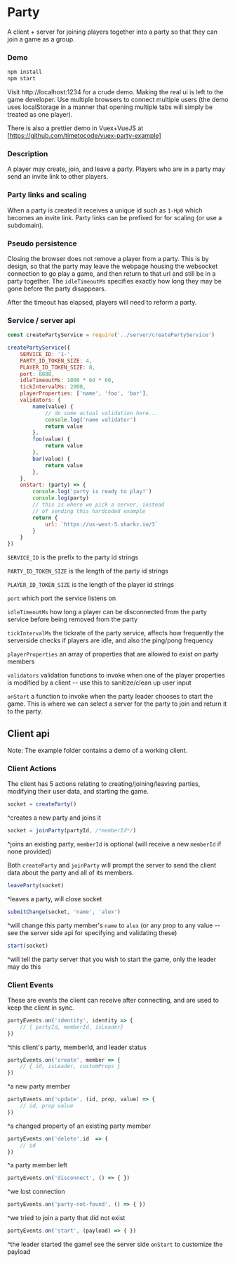 # Party
A client + server for joining players together into a party so that they can join a game as a group.

### Demo
```js
npm install
npm start
```
Visit http://localhost:1234 for a crude demo. Making the real ui is left to the game developer. Use multiple browsers to connect multiple users (the demo uses localStorage in a manner that opening multiple tabs will simply be treated as one player).


There is also a prettier demo in Vuex+VueJS at [https://github.com/timetocode/vuex-party-example]

### Description
A player may create, join, and leave a party. Players who are in a party may send an invite link to other players.

### Party links and scaling
When a party is created it receives a unique id such as `1-Hp0` which becomes an invite link. Party links can be prefixed for for scaling (or use a subdomain).

### Pseudo persistence

Closing the browser does not remove a player from a party. This is by design, so that the party may leave the webpage housing the websocket connection to go play a game, and then return to that url and still be in a party together. The `idleTimeoutMs` specifies exactly how long they may be gone before the party disappears.

After the timeout has elapsed, players will need to reform a party.


### Service / server api
```js
const createPartyService = require('../server/createPartyService')

createPartyService({
	SERVICE_ID: '1-',
	PARTY_ID_TOKEN_SIZE: 4,
	PLAYER_ID_TOKEN_SIZE: 8,
	port: 8888,
	idleTimeoutMs: 1000 * 60 * 60,
	tickIntervalMs: 2000,
	playerProperties: ['name', 'foo', 'bar'],
	validators: {
		name(value) {
			// do some actual validation here...
			console.log('name validator')
			return value
		},
		foo(value) {
			return value
		},
		bar(value) {
			return value
		},
	},
	onStart: (party) => {
		console.log('party is ready to play!')
		console.log(party)
		// this is where we pick a server, instead
		// of sending this hardcoded example
		return {
			url: `https://us-west-5.sharkz.io/3`
		}
	}
})
```

`SERVICE_ID` is the prefix to the party id strings

`PARTY_ID_TOKEN_SIZE` is the length of the party id strings

`PLAYER_ID_TOKEN_SIZE` is the length of the player id strings

`port` which port the service listens on

`idleTimeoutMs` how long a player can be disconnected from the party service before being removed from the party

`tickIntervalMs` the tickrate of the party service, affects how frequently the serverside checks if players are idle, and also the ping/pong frequency

`playerProperties` an array of properties that are allowed to exist on party members

`validators` validation functions to invoke when one of the player properties is modified by a client -- use this to sanitize/clean up user input

`onStart` a function to invoke when the party leader chooses to start the game. This is where we can select a server for the party to join and return it to the party.

## Client api
Note: The example folder contains a demo of a working client.

### Client Actions
The client has 5 actions relating to creating/joining/leaving parties, modifying their user data, and starting the game.

```js 
socket = createParty()
```
^creates a new party and joins it

```js 
socket = joinParty(partyId, /*memberId*/)
```
^joins an existing party, `memberId` is optional (will receive a new `memberId` if none provided)

Both `createParty` and `joinParty` will prompt the server to send the client data about the party and all of its members.

```js 
leaveParty(socket)
```
 ^leaves a party, will close socket



```js 
submitChange(socket, 'name', 'alex')
```
^will change this party member's `name` to `alex` (or any prop to any value -- see the server side api for specifying and validating these)

```js
start(socket)
```
^will tell the party server that you wish to start the game, only the leader may do this


### Client Events
These are events the client can receive after connecting, and are used to keep the client in sync.

```js 
partyEvents.on('identity', identity => {
    // { partyId, memberId, isLeader}
})
```
^this client's party, memberId, and leader status

```js 
partyEvents.on('create', member => {
    // { id, isLeader, customProps }
})
```
^a new party member

```js 
partyEvents.on('update', (id, prop, value) => {
    // id, prop value
})
```
^a changed property of an existing party member

```js 
partyEvents.on('delete',id  => {
    // id
})
```
^a party member left

```js 
partyEvents.on('disconnect', () => { })
```
^we lost connection

```js 
partyEvents.on('party-not-found', () => { })
```
^we tried to join a party that did not exist

```js 
partyEvents.on('start', (payload) => { })
```
^the leader started the game! see the server side `onStart` to customize the payload
